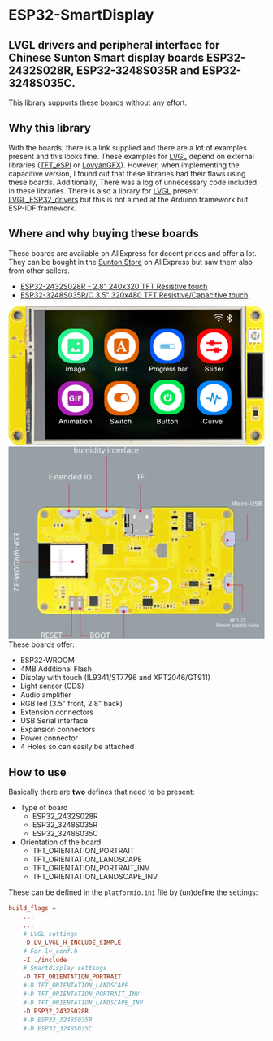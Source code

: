 # ESP32-SmartDisplay

## LVGL drivers and peripheral interface for Chinese Sunton Smart display boards ESP32-2432S028R, ESP32-3248S035R and ESP32-3248S035C.

This library supports these boards without any effort.

## Why this library

With the boards, there is a link supplied and there are a lot of examples present and this looks fine.
These examples for [LVGL](https://lvgl.io/) depend on external libraries ([TFT_eSPI](https://github.com/Bodmer/TFT_eSPI) or [LovyanGFX](https://github.com/lovyan03/LovyanGFX)).
However, when implementing the capacitive version, I found out that these libraries had their flaws using these boards.
Additionally, There was a log of unnecessary code included in these libraries.
There is also a library for [LVGL](https://lvgl.io/) present [LVGL_ESP32_drivers](https://github.com/lvgl/lvgl_esp32_drivers) but this is not aimed at the Arduino framework but ESP-IDF framework.

## Where and why buying these boards

These boards are available on AliExpress for decent prices and offer a lot.
They can be bought in the [Sunton Store](https://www.aliexpress.com/store/1100192306) on AliExpress but saw them also from other sellers.

- [ESP32-2432S028R - 2.8" 240x320 TFT Resistive touch](https://www.aliexpress.com/item/1005004502250619.html)
- [ESP32-3248S035R/C 3.5" 320x480 TFT Resistive/Capacitive touch](https://www.aliexpress.com/item/1005004632953455.html)

![ESP32-3248S035R front](lib/esp32_smartdisplay/assets/images/esp32-3248S035-front.png)
![ESP32-3248S035R back](lib/esp32_smartdisplay/assets/images/esp32-3248S035-back.png)
These boards offer:

- ESP32-WROOM
- 4MB Additional Flash
- Display with touch (IL9341/ST7796 and XPT2046/GT911)
- Light sensor (CDS)
- Audio amplifier
- RGB led (3.5" front, 2.8" back)
- Extension connectors
- USB Serial interface
- Expansion connectors
- Power connector
- 4 Holes so can easily be attached

## How to use

Basically there are **two** defines that need to be present:

- Type of board
    - ESP32_2432S028R
    - ESP32_3248S035R
    - ESP32_3248S035C
- Orientation of the board
    - TFT_ORIENTATION_PORTRAIT
    - TFT_ORIENTATION_LANDSCAPE
    - TFT_ORIENTATION_PORTRAIT_INV
    - TFT_ORIENTATION_LANDSCAPE_INV

These can be defined in the ```platformio.ini``` file by (un)define the settings:

```ini
build_flags =
    ...
    ...
    # LVGL settings
    -D LV_LVGL_H_INCLUDE_SIMPLE
    # For lv_conf.h   
    -I ./include
    # Smartdisplay settings 
    -D TFT_ORIENTATION_PORTRAIT
    #-D TFT_ORIENTATION_LANDSCAPE
    #-D TFT_ORIENTATION_PORTRAIT_INV
    #-D TFT_ORIENTATION_LANDSCAPE_INV
    -D ESP32_2432S028R
    #-D ESP32_3248S035R
    #-D ESP32_3248S035C
```
